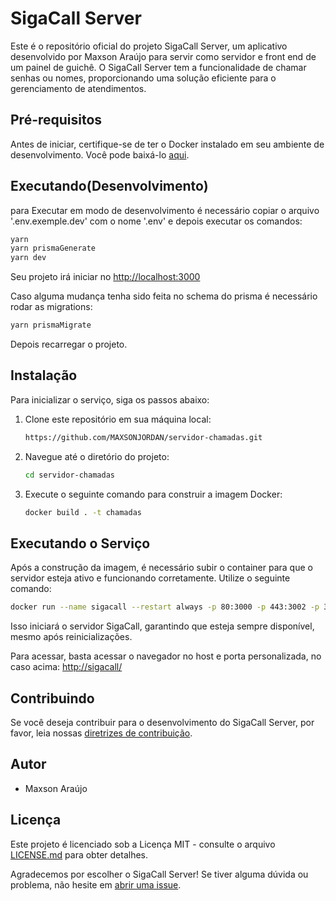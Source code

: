 # SigaCall Server

Este é o repositório oficial do projeto SigaCall Server, um aplicativo desenvolvido por Maxson Araújo para servir como servidor e front end de um painel de guichê. O SigaCall Server tem a funcionalidade de chamar senhas ou nomes, proporcionando uma solução eficiente para o gerenciamento de atendimentos.

## Pré-requisitos

Antes de iniciar, certifique-se de ter o Docker instalado em seu ambiente de desenvolvimento. Você pode baixá-lo [aqui](https://www.docker.com/get-started).

## Executando(Desenvolvimento)

para Executar em modo de desenvolvimento é necessário  copiar o arquivo '.env.exemple.dev' com o nome '.env' e depois executar os comandos:

```bash
yarn
yarn prismaGenerate
yarn dev
```

Seu projeto irá iniciar no [http://localhost:3000](http://localhost:3000)

Caso alguma mudança tenha sido feita no schema do prisma é necessário rodar as migrations:

```bash
yarn prismaMigrate
```

Depois recarregar o projeto.

## Instalação

Para inicializar o serviço, siga os passos abaixo:

1. Clone este repositório em sua máquina local:

   ```bash
   https://github.com/MAXSONJORDAN/servidor-chamadas.git
   ```
2. Navegue até o diretório do projeto:

   ```bash
   cd servidor-chamadas
   ```
3. Execute o seguinte comando para construir a imagem Docker:

   ```bash
   docker build . -t chamadas
   ```

## Executando o Serviço

Após a construção da imagem, é necessário subir o container para que o servidor esteja ativo e funcionando corretamente. Utilize o seguinte comando:

```bash
docker run --name sigacall --restart always -p 80:3000 -p 443:3002 -p 3001:3001 -p 3002:3002 -p 3004:3004 chamadas
```

Isso iniciará o servidor SigaCall, garantindo que esteja sempre disponível, mesmo após reinicializações.

Para acessar, basta acessar o navegador no host e porta personalizada, no caso acima: [http://sigacall/](http://sigacall/)

## Contribuindo

Se você deseja contribuir para o desenvolvimento do SigaCall Server, por favor, leia nossas [diretrizes de contribuição](CONTRIBUTING.md).

## Autor

- Maxson Araújo

## Licença

Este projeto é licenciado sob a Licença MIT - consulte o arquivo [LICENSE.md](LICENSE.md) para obter detalhes.

Agradecemos por escolher o SigaCall Server! Se tiver alguma dúvida ou problema, não hesite em [abrir uma issue](https://github.com/seu-usuario/sigacall-server/issues).

